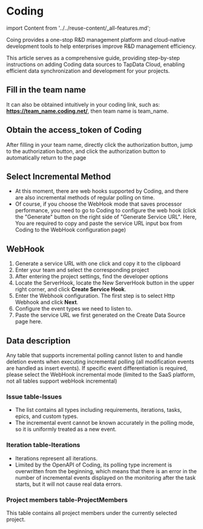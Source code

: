 # Coding

import Content from '../../reuse-content/_all-features.md';

<Content />

Coing provides a one-stop R&D management platform and cloud-native development tools to help enterprises improve R&D management efficiency.

This article serves as a comprehensive guide, providing step-by-step instructions on adding Coding data sources to TapData Cloud, enabling efficient data synchronization and development for your projects.

## Fill in the team name

It can also be obtained intuitively in your coding link, such as: **https://team_name.coding.net/**, then team name is team_name.

## Obtain the access_token of Coding

After filling in your team name, directly click the authorization button, jump to the authorization button, and click the authorization button to automatically return to the page

## Select Incremental Method

- At this moment, there are web hooks supported by Coding, and there are also incremental methods of regular polling on time.
- Of course, if you choose the WebHook mode that saves processor performance, you need to go to Coding to configure the web hook (click the "Generate" button on the right side of "Generate Service URL". Here, You are required to copy and paste the service URL input box from Coding to the WebHook configuration page)

## WebHook

1. Generate a service URL with one click and copy it to the clipboard
2. Enter your team and select the corresponding project
3. After entering the project settings, find the developer options
4. Locate the ServerHook, locate the New ServerHook button in the upper right corner, and click **Create Service Hook**.
5. Enter the Webhook configuration. The first step is to select Http Webhook and click **Next**.
6. Configure the event types we need to listen to.
7. Paste the service URL we first generated on the Create Data Source page here.

## Data description

Any table that supports incremental polling cannot listen to and handle deletion events when executing incremental polling (all modification events are handled as insert events). If specific event differentiation is required, please select the WebHook incremental mode (limited to the SaaS platform, not all tables support webHook incremental)

### Issue table-Issues

- The list contains all types including requirements, iterations, tasks, epics, and custom types.
- The incremental event cannot be known accurately in the polling mode, so it is uniformly treated as a new event.

### Iteration table-Iterations

- Iterations represent all iterations.
- Limited by the OpenAPI of Coding, its polling type increment is overwritten from the beginning, which means that there is an error in the number of incremental events displayed on the monitoring after the task starts, but it will not cause real data errors.

### Project members table-ProjectMembers

This table contains all project members under the currently selected project.